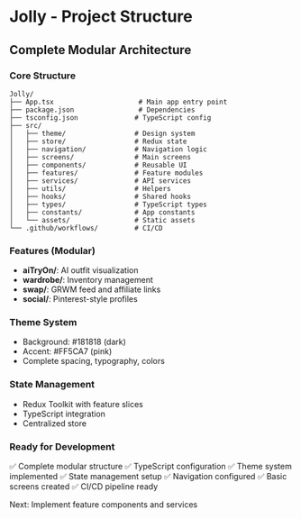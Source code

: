 # Jolly - Project Structure

## Complete Modular Architecture

### Core Structure
```
Jolly/
├── App.tsx                     # Main app entry point
├── package.json                # Dependencies
├── tsconfig.json              # TypeScript config
├── src/
│   ├── theme/                 # Design system
│   ├── store/                 # Redux state
│   ├── navigation/            # Navigation logic
│   ├── screens/               # Main screens
│   ├── components/            # Reusable UI
│   ├── features/              # Feature modules
│   ├── services/              # API services
│   ├── utils/                 # Helpers
│   ├── hooks/                 # Shared hooks
│   ├── types/                 # TypeScript types
│   ├── constants/             # App constants
│   └── assets/                # Static assets
└── .github/workflows/         # CI/CD
```

### Features (Modular)
- **aiTryOn/**: AI outfit visualization
- **wardrobe/**: Inventory management  
- **swap/**: GRWM feed and affiliate links
- **social/**: Pinterest-style profiles

### Theme System
- Background: #181818 (dark)
- Accent: #FF5CA7 (pink)
- Complete spacing, typography, colors

### State Management
- Redux Toolkit with feature slices
- TypeScript integration
- Centralized store

### Ready for Development
✅ Complete modular structure
✅ TypeScript configuration
✅ Theme system implemented
✅ State management setup
✅ Navigation configured
✅ Basic screens created
✅ CI/CD pipeline ready

Next: Implement feature components and services 